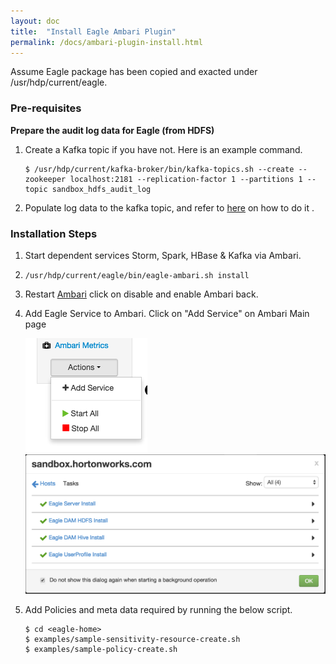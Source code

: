 ```yaml
---
layout: doc
title:  "Install Eagle Ambari Plugin"
permalink: /docs/ambari-plugin-install.html
---
```


Assume Eagle package has been copied and exacted under /usr/hdp/current/eagle.


### Pre-requisites

**Prepare the audit log data for Eagle (from HDFS)**

1. Create a Kafka topic if you have not. Here is an example command.

       $ /usr/hdp/current/kafka-broker/bin/kafka-topics.sh --create --zookeeper localhost:2181 --replication-factor 1 --partitions 1 --topic sandbox_hdfs_audit_log

2. Populate log data to the kafka topic, and refer to [here](/docs/importHDFSAuditLog.html) on how to do it .

### Installation Steps

1. Start dependent services Storm, Spark, HBase & Kafka via Ambari.

2. `/usr/hdp/current/eagle/bin/eagle-ambari.sh install`

3. Restart [Ambari](http://127.0.0.1:8000/) click on disable and enable Ambari back.

4. Add Eagle Service to Ambari. Click on "Add Service" on Ambari Main page

    ![AddService](/images/docs/AddService.png "AddService")
    ![Eagle Services](/images/docs/EagleServiceSuccess.png "Eagle Services")

5. Add Policies and meta data required by running the below script.

       $ cd <eagle-home>
       $ examples/sample-sensitivity-resource-create.sh
       $ examples/sample-policy-create.sh